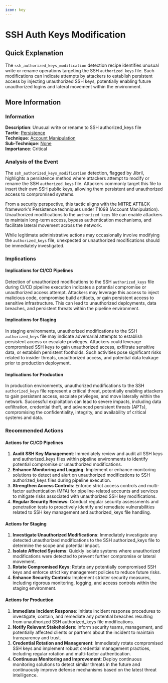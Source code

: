 ```yaml
---
icon: key
---
```


# SSH Auth Keys Modification

## Quick Explanation

The `ssh_authorized_keys_modification` detection recipe identifies unusual write or rename operations targeting the SSH `authorized_keys` file. Such modifications can indicate attempts by attackers to establish persistent access by injecting unauthorized SSH keys, potentially enabling future unauthorized logins and lateral movement within the environment.

## More Information

### Information

**Description**: Unusual write or rename to SSH authorized\_keys file\
**Tactic**: [Persistence](https://jibril.garnet.ai/mitre/mitre/ta0007)\
**Technique**: [Account Manipulation](https://jibril.garnet.ai/mitre/mitre/ta0007/t1098)\
**Sub-Technique**: [None](https://jibril.garnet.ai/mitre/mitre/ta0007/t1098/t1098.001)\
**Importance**: Critical

### Analysis of the Event

The `ssh_authorized_keys_modification` detection, flagged by Jibril, highlights a persistence method where attackers attempt to modify or rename the SSH `authorized_keys` file. Attackers commonly target this file to insert their own SSH public keys, allowing them persistent and unauthorized access to compromised systems.

From a security perspective, this tactic aligns with the MITRE ATT\&CK framework's Persistence techniques under T1098 (Account Manipulation). Unauthorized modifications to the `authorized_keys` file can enable attackers to maintain long-term access, bypass authentication mechanisms, and facilitate lateral movement across the network.

While legitimate administrative actions may occasionally involve modifying the `authorized_keys` file, unexpected or unauthorized modifications should be immediately investigated.

### Implications

#### Implications for CI/CD Pipelines

Detection of unauthorized modifications to the SSH `authorized_keys` file during CI/CD pipeline execution indicates a potential compromise or unauthorized access attempt. Attackers may leverage this access to inject malicious code, compromise build artifacts, or gain persistent access to sensitive infrastructure. This can lead to unauthorized deployments, data breaches, and persistent threats within the pipeline environment.

#### Implications for Staging

In staging environments, unauthorized modifications to the SSH `authorized_keys` file may indicate adversarial attempts to establish persistent access or escalate privileges. Attackers could leverage compromised SSH keys to gain unauthorized access, exfiltrate sensitive data, or establish persistent footholds. Such activities pose significant risks related to insider threats, unauthorized access, and potential data leakage prior to production deployment.

#### Implications for Production

In production environments, unauthorized modifications to the SSH `authorized_keys` file represent a critical threat, potentially enabling attackers to gain persistent access, escalate privileges, and move laterally within the network. Successful exploitation can lead to severe impacts, including data exfiltration, credential theft, and advanced persistent threats (APTs), compromising the confidentiality, integrity, and availability of critical systems and data.

### Recommended Actions

#### Actions for CI/CD Pipelines

1. **Audit SSH Key Management**: Immediately review and audit all SSH keys and authorized\_keys files within pipeline environments to identify potential compromise or unauthorized modifications.
2. **Enhance Monitoring and Logging**: Implement or enhance monitoring solutions to detect and alert on unauthorized modifications to SSH authorized\_keys files during pipeline execution.
3. **Strengthen Access Controls**: Enforce strict access controls and multi-factor authentication (MFA) for pipeline-related accounts and services to mitigate risks associated with unauthorized SSH key modifications.
4. **Regular Security Reviews**: Conduct regular security assessments and penetration tests to proactively identify and remediate vulnerabilities related to SSH key management and authorized\_keys file handling.

#### Actions for Staging

1. **Investigate Unauthorized Modifications**: Immediately investigate any detected unauthorized modifications to the SSH authorized\_keys file to determine the scope and potential impact.
2. **Isolate Affected Systems**: Quickly isolate systems where unauthorized modifications were detected to prevent further compromise or lateral movement.
3. **Rotate Compromised Keys**: Rotate any potentially compromised SSH keys and enforce strict key management policies to reduce future risks.
4. **Enhance Security Controls**: Implement stricter security measures, including rigorous monitoring, logging, and access controls within the staging environment.

#### Actions for Production

1. **Immediate Incident Response**: Initiate incident response procedures to investigate, contain, and remediate any potential breaches resulting from unauthorized SSH authorized\_keys file modifications.
2. **Notify Relevant Stakeholders**: Inform security teams, management, and potentially affected clients or partners about the incident to maintain transparency and trust.
3. **Credential Rotation and Management**: Immediately rotate compromised SSH keys and implement robust credential management practices, including regular rotation and multi-factor authentication.
4. **Continuous Monitoring and Improvement**: Deploy continuous monitoring solutions to detect similar threats in the future and continuously improve defense mechanisms based on the latest threat intelligence.
